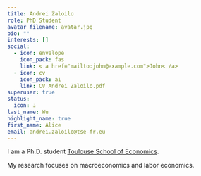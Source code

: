 ```yaml
---
title: Andrei Zaloilo
role: PhD Student
avatar_filename: avatar.jpg
bio: ""
interests: []
social:
  - icon: envelope
    icon_pack: fas
    link: < a href="mailto:john@example.com">John< /a>
  - icon: cv
    icon_pack: ai
    link: CV Andrei Zaloilo.pdf
superuser: true
status:
  icon: ☕️
last_name: Wu
highlight_name: true
first_name: Alice
email: andrei.zaloilo@tse-fr.eu
---
```

<!--StartFragment-->

I am a Ph.D. student [Toulouse School of Economics](https://www.tse-fr.eu).

My research focuses on macroeconomics and labor economics.

<!--EndFragment-->
